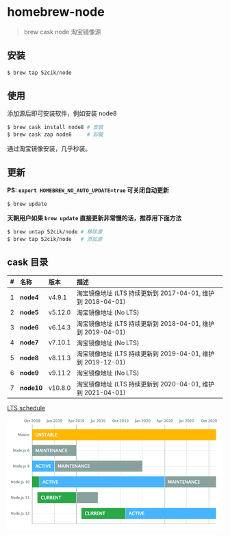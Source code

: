 # homebrew-node

> brew cask node 淘宝镜像源


## 安装

``` sh
$ brew tap 52cik/node
```


## 使用

添加源后即可安装软件，例如安装 node8

``` sh
$ brew cask install node8 # 安装
$ brew cask zap node8     # 卸载
```

通过淘宝镜像安装，几乎秒装。


## 更新

**PS: `export HOMEBREW_NO_AUTO_UPDATE=true` 可关闭自动更新**

``` sh
$ brew update
```

**天朝用户如果 `brew update` 直接更新非常慢的话，推荐用下面方法**

``` sh
$ brew untap 52cik/node # 移除源
$ brew tap 52cik/node   # 添加源
```


## cask 目录

\# | 名称 | 版本 | 描述
:-- | :-- | :-- | :--
1 | **node4** | v4.9.1  | 淘宝镜像地址 (LTS 持续更新到 2017-04-01, 维护到 2018-04-01)
2 | **node5** | v5.12.0 | 淘宝镜像地址 (No LTS)
3 | **node6** | v6.14.3 | 淘宝镜像地址 (LTS 持续更新到 2018-04-01, 维护到 2019-04-01)
4 | **node7** | v7.10.1 | 淘宝镜像地址 (No LTS)
5 | **node8** | v8.11.3 | 淘宝镜像地址 (LTS 持续更新到 2019-04-01, 维护到 2019-12-01)
6 | **node9** | v9.11.2 | 淘宝镜像地址 (No LTS)
7 | **node10** | v10.8.0 | 淘宝镜像地址 (LTS 持续更新到 2020-04-01, 维护到 2021-04-01)

[LTS schedule](https://github.com/nodejs/LTS#lts-schedule1)

![LTS schedule](https://github.com/nodejs/LTS/raw/master/schedule.png)
